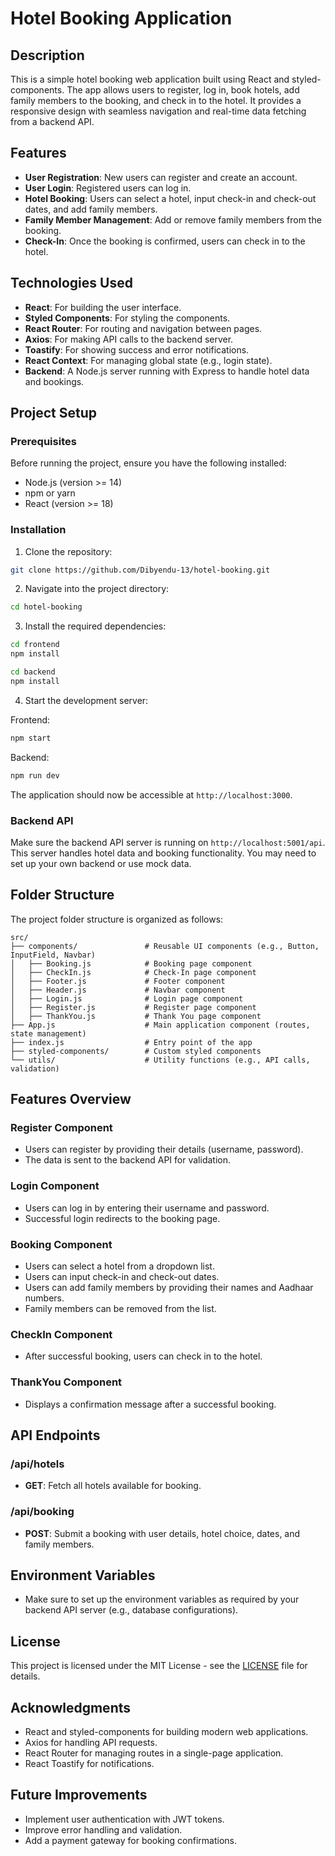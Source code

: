 
# Hotel Booking Application

## Description

This is a simple hotel booking web application built using React and styled-components. The app allows users to register, log in, book hotels, add family members to the booking, and check in to the hotel. It provides a responsive design with seamless navigation and real-time data fetching from a backend API.

## Features

- **User Registration**: New users can register and create an account.
- **User Login**: Registered users can log in.
- **Hotel Booking**: Users can select a hotel, input check-in and check-out dates, and add family members.
- **Family Member Management**: Add or remove family members from the booking.
- **Check-In**: Once the booking is confirmed, users can check in to the hotel.

## Technologies Used

- **React**: For building the user interface.
- **Styled Components**: For styling the components.
- **React Router**: For routing and navigation between pages.
- **Axios**: For making API calls to the backend server.
- **Toastify**: For showing success and error notifications.
- **React Context**: For managing global state (e.g., login state).
- **Backend**: A Node.js server running with Express to handle hotel data and bookings.

## Project Setup

### Prerequisites

Before running the project, ensure you have the following installed:

- Node.js (version >= 14)
- npm or yarn
- React (version >= 18)

### Installation

1. Clone the repository:

```bash
git clone https://github.com/Dibyendu-13/hotel-booking.git
```

2. Navigate into the project directory:

```bash
cd hotel-booking
```

3. Install the required dependencies:

```bash
cd frontend
npm install
```
```bash
cd backend
npm install
```

4. Start the development server:

Frontend: 
```bash
npm start
```
Backend:

```bash
npm run dev
```


The application should now be accessible at `http://localhost:3000`.

### Backend API

Make sure the backend API server is running on `http://localhost:5001/api`. This server handles hotel data and booking functionality. You may need to set up your own backend or use mock data.

## Folder Structure

The project folder structure is organized as follows:

```
src/
├── components/               # Reusable UI components (e.g., Button, InputField, Navbar)
│   ├── Booking.js            # Booking page component
│   ├── CheckIn.js            # Check-In page component
│   ├── Footer.js             # Footer component
│   ├── Header.js             # Navbar component
│   ├── Login.js              # Login page component
│   ├── Register.js           # Register page component
│   ├── ThankYou.js           # Thank You page component
├── App.js                    # Main application component (routes, state management)
├── index.js                  # Entry point of the app
├── styled-components/        # Custom styled components
└── utils/                    # Utility functions (e.g., API calls, validation)
```

## Features Overview

### Register Component

- Users can register by providing their details (username, password).
- The data is sent to the backend API for validation.

### Login Component

- Users can log in by entering their username and password.
- Successful login redirects to the booking page.

### Booking Component

- Users can select a hotel from a dropdown list.
- Users can input check-in and check-out dates.
- Users can add family members by providing their names and Aadhaar numbers.
- Family members can be removed from the list.

### CheckIn Component

- After successful booking, users can check in to the hotel.

### ThankYou Component

- Displays a confirmation message after a successful booking.

## API Endpoints

### /api/hotels

- **GET**: Fetch all hotels available for booking.

### /api/booking

- **POST**: Submit a booking with user details, hotel choice, dates, and family members.

## Environment Variables

- Make sure to set up the environment variables as required by your backend API server (e.g., database configurations).

## License

This project is licensed under the MIT License - see the [LICENSE](LICENSE) file for details.

## Acknowledgments

- React and styled-components for building modern web applications.
- Axios for handling API requests.
- React Router for managing routes in a single-page application.
- React Toastify for notifications.

## Future Improvements

- Implement user authentication with JWT tokens.
- Improve error handling and validation.
- Add a payment gateway for booking confirmations.


